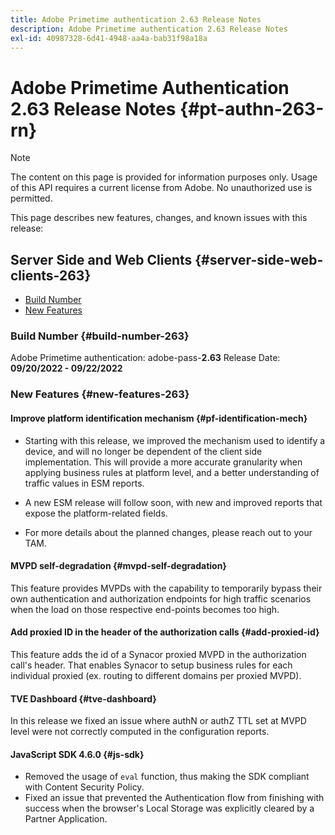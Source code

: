 ```yaml
---
title: Adobe Primetime authentication 2.63 Release Notes
description: Adobe Primetime authentication 2.63 Release Notes
exl-id: 40987328-6d41-4948-aa4a-bab31f98a18a
---
```

# Adobe Primetime Authentication 2.63 Release Notes {#pt-authn-263-rn}

>[!NOTE]
>
>The content on this page is provided for information purposes only. Usage of this API requires a current license from Adobe. No unauthorized use is permitted.

This page describes new features, changes, and known issues with this release:

## Server Side and Web Clients {#server-side-web-clients-263}

* [Build Number](#build-number)
* [New Features](#new-features)

### Build Number {#build-number-263}

Adobe Primetime authentication: adobe-pass-**2.63**
Release Date: **09/20/2022 - 09/22/2022** 

### New Features {#new-features-263}

#### Improve platform identification mechanism {#pf-identification-mech}

*   Starting with this release, we improved the mechanism used to identify a device, and will no longer be dependent of the client side implementation. This will provide a more accurate granularity when applying business rules at platform level, and a better understanding of traffic values in ESM reports.

*   A new ESM release will follow soon, with new and improved reports that expose the platform-related fields.

*   For more details about the planned changes, please reach out to your TAM.

#### MVPD self-degradation {#mvpd-self-degradation}

This feature provides MVPDs with the capability to temporarily bypass their own authentication and authorization endpoints for high traffic scenarios when the load on those respective end-points becomes too high.
 

#### Add proxied ID in the header of the authorization calls {#add-proxied-id}

This feature adds the id of a Synacor proxied MVPD in the authorization call's header. That enables Synacor to setup business rules for each individual proxied (ex. routing to different domains per proxied MVPD).
 

#### TVE Dashboard {#tve-dashboard}

In this release we fixed an issue where authN or authZ TTL set at MVPD level were not correctly computed in the configuration reports.
 

#### JavaScript SDK 4.6.0 {#js-sdk}

* Removed the usage of `eval` function, thus making the SDK compliant with Content Security Policy. 
* Fixed an issue that prevented the Authentication flow from finishing with success when the browser's Local Storage was explicitly cleared by a Partner Application.
